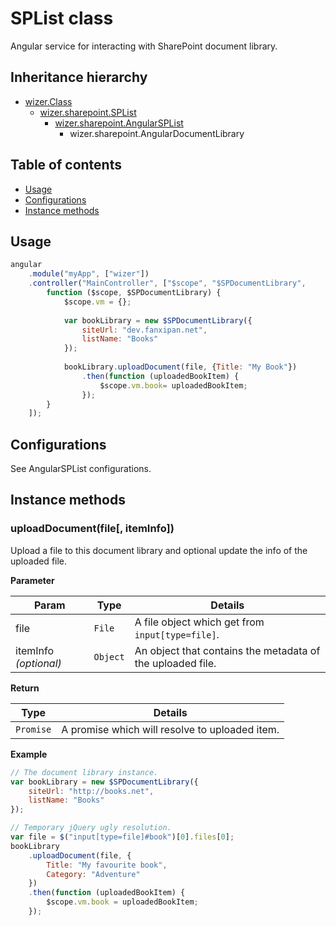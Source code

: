 # SPList class
Angular service for interacting with SharePoint document library.

## Inheritance hierarchy
- [wizer.Class](https://github.com/nntoanbkit/wizer)
    - [wizer.sharepoint.SPList](https://github.com/nntoanbkit/wizer)
        - [wizer.sharepoint.AngularSPList](https://github.com/nntoanbkit/wizer)
            - wizer.sharepoint.AngularDocumentLibrary
 
## Table of contents

- [Usage](#usage)
- [Configurations](#configurations)
- [Instance methods](#instance-methods)

## Usage

````javascript
angular
    .module("myApp", ["wizer"])
    .controller("MainController", ["$scope", "$SPDocumentLibrary",
        function ($scope, $SPDocumentLibrary) {
            $scope.vm = {};
            
            var bookLibrary = new $SPDocumentLibrary({
                siteUrl: "dev.fanxipan.net",
                listName: "Books"
            });
            
            bookLibrary.uploadDocument(file, {Title: "My Book"})
                .then(function (uploadedBookItem) {
                    $scope.vm.book= uploadedBookItem;
                });
        }
    ]);
````

## Configurations
See AngularSPList configurations.

## Instance methods

### uploadDocument(file[, itemInfo])
Upload a file to this document library and optional update the info of the uploaded file.

**Parameter**

Param                   | Type          | Details
----------------------- | ------------- | ---------------------------------------------------------
file                    | `File`        | A file object which get from `input[type=file]`.
itemInfo *(optional)*   | `Object`      | An object that contains the metadata of the uploaded file.

**Return**

Type        | Details
----------- | ----------------------------------------------
`Promise`   | A promise which will resolve to uploaded item.

**Example**

````javascript
// The document library instance.
var bookLibrary = new $SPDocumentLibrary({
    siteUrl: "http://books.net",
    listName: "Books"
});

// Temporary jQuery ugly resolution.
var file = $("input[type=file]#book")[0].files[0];
bookLibrary
    .uploadDocument(file, {
        Title: "My favourite book",
        Category: "Adventure"
    })
    .then(function (uploadedBookItem) {
        $scope.vm.book = uploadedBookItem;
    });
````
